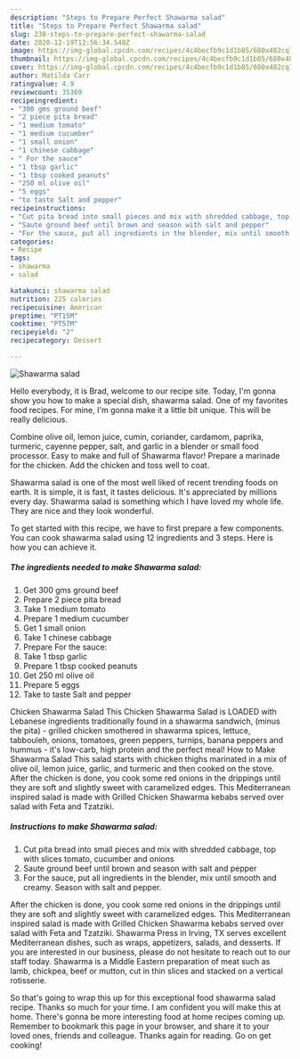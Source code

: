 ```yaml
---
description: "Steps to Prepare Perfect Shawarma salad"
title: "Steps to Prepare Perfect Shawarma salad"
slug: 238-steps-to-prepare-perfect-shawarma-salad
date: 2020-12-19T12:56:34.540Z
image: https://img-global.cpcdn.com/recipes/4c4becfb9c1d1b85/680x482cq70/shawarma-salad-recipe-main-photo.jpg
thumbnail: https://img-global.cpcdn.com/recipes/4c4becfb9c1d1b85/680x482cq70/shawarma-salad-recipe-main-photo.jpg
cover: https://img-global.cpcdn.com/recipes/4c4becfb9c1d1b85/680x482cq70/shawarma-salad-recipe-main-photo.jpg
author: Matilda Carr
ratingvalue: 4.9
reviewcount: 35169
recipeingredient:
- "300 gms ground beef"
- "2 piece pita bread"
- "1 medium tomato"
- "1 medium cucumber"
- "1 small onion"
- "1 chinese cabbage"
- " For the sauce"
- "1 tbsp garlic"
- "1 tbsp cooked peanuts"
- "250 ml olive oil"
- "5 eggs"
- "to taste Salt and pepper"
recipeinstructions:
- "Cut pita bread into small pieces and mix with shredded cabbage, top with slices tomato, cucumber and onions"
- "Saute ground beef until brown and season with salt and pepper"
- "For the sauce, put all ingredients in the blender, mix until smooth and creamy. Season with salt and pepper."
categories:
- Recipe
tags:
- shawarma
- salad

katakunci: shawarma salad 
nutrition: 225 calories
recipecuisine: American
preptime: "PT15M"
cooktime: "PT57M"
recipeyield: "2"
recipecategory: Dessert

---
```



![Shawarma salad](https://img-global.cpcdn.com/recipes/4c4becfb9c1d1b85/680x482cq70/shawarma-salad-recipe-main-photo.jpg)

Hello everybody, it is Brad, welcome to our recipe site. Today, I'm gonna show you how to make a special dish, shawarma salad. One of my favorites food recipes. For mine, I'm gonna make it a little bit unique. This will be really delicious.

Combine olive oil, lemon juice, cumin, coriander, cardamom, paprika, turmeric, cayenne pepper, salt, and garlic in a blender or small food processor. Easy to make and full of Shawarma flavor! Prepare a marinade for the chicken. Add the chicken and toss well to coat.

Shawarma salad is one of the most well liked of recent trending foods on earth. It is simple, it is fast, it tastes delicious. It's appreciated by millions every day. Shawarma salad is something which I have loved my whole life. They are nice and they look wonderful.


To get started with this recipe, we have to first prepare a few components. You can cook shawarma salad using 12 ingredients and 3 steps. Here is how you can achieve it.

<!--inarticleads1-->

##### The ingredients needed to make Shawarma salad:

1. Get 300 gms ground beef
1. Prepare 2 piece pita bread
1. Take 1 medium tomato
1. Prepare 1 medium cucumber
1. Get 1 small onion
1. Take 1 chinese cabbage
1. Prepare  For the sauce:
1. Take 1 tbsp garlic
1. Prepare 1 tbsp cooked peanuts
1. Get 250 ml olive oil
1. Prepare 5 eggs
1. Take to taste Salt and pepper


Chicken Shawarma Salad This Chicken Shawarma Salad is LOADED with Lebanese ingredients traditionally found in a shawarma sandwich, (minus the pita) - grilled chicken smothered in shawarma spices, lettuce, tabbouleh, onions, tomatoes, green peppers, turnips, banana peppers and hummus - it&#39;s low-carb, high protein and the perfect meal! How to Make Shawarma Salad This salad starts with chicken thighs marinated in a mix of olive oil, lemon juice, garlic, and turmeric and then cooked on the stove. After the chicken is done, you cook some red onions in the drippings until they are soft and slightly sweet with caramelized edges. This Mediterranean inspired salad is made with Grilled Chicken Shawarma kebabs served over salad with Feta and Tzatziki. 

<!--inarticleads2-->

##### Instructions to make Shawarma salad:

1. Cut pita bread into small pieces and mix with shredded cabbage, top with slices tomato, cucumber and onions
1. Saute ground beef until brown and season with salt and pepper
1. For the sauce, put all ingredients in the blender, mix until smooth and creamy. Season with salt and pepper.


After the chicken is done, you cook some red onions in the drippings until they are soft and slightly sweet with caramelized edges. This Mediterranean inspired salad is made with Grilled Chicken Shawarma kebabs served over salad with Feta and Tzatziki. Shawarma Press in Irving, TX serves excellent Mediterranean dishes, such as wraps, appetizers, salads, and desserts. If you are interested in our business, please do not hesitate to reach out to our staff today. Shawarma is a Middle Eastern preparation of meat such as lamb, chickpea, beef or mutton, cut in thin slices and stacked on a vertical rotisserie. 

So that's going to wrap this up for this exceptional food shawarma salad recipe. Thanks so much for your time. I am confident you will make this at home. There's gonna be more interesting food at home recipes coming up. Remember to bookmark this page in your browser, and share it to your loved ones, friends and colleague. Thanks again for reading. Go on get cooking!
